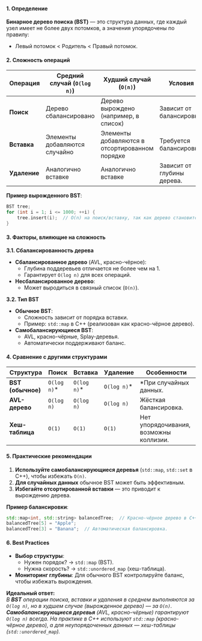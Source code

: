 #### **1. Определение**  
**Бинарное дерево поиска (BST)** — это структура данных, где каждый узел имеет не более двух потомков, а значения упорядочены по правилу:  
- Левый потомок < Родитель < Правый потомок.  

#### **2. Сложность операций**  

| Операция  | Средний случай (`O(log n)`) | Худший случай (`O(n)`) | Условия                     |
|-----------|----------------------------|------------------------|----------------------------|
| **Поиск**   | Дерево сбалансировано       | Дерево вырождено (например, в список) | Зависит от балансировки.   |
| **Вставка** | Элементы добавляются случайно | Элементы добавляются в отсортированном порядке | Требуется балансировка.    |
| **Удаление**| Аналогично вставке          | Аналогично вставке      | Зависит от глубины дерева. |

**Пример вырожденного BST**:  
```cpp
BST tree;
for (int i = 1; i <= 1000; ++i) {
    tree.insert(i);  // O(n) на поиск/вставку, так как дерево становится списком.
}
```

#### **3. Факторы, влияющие на сложность**  

**3.1. Сбалансированность дерева**  
- **Сбалансированное дерево** (AVL, красно-чёрное):  
  - Глубина поддеревьев отличается не более чем на 1.  
  - Гарантирует `O(log n)` для всех операций.  
- **Несбалансированное дерево**:  
  - Может выродиться в связный список (`O(n)`).  

**3.2. Тип BST**  
- **Обычное BST**:  
  - Сложность зависит от порядка вставки.  
  - Пример: `std::map` в C++ (реализован как красно-чёрное дерево).  
- **Самобалансирующиеся BST**:  
  - AVL, красно-чёрные, Splay-деревья.  
  - Автоматически поддерживают баланс.  

#### **4. Сравнение с другими структурами**  

| Структура          | Поиск       | Вставка     | Удаление    | Особенности                     |
|--------------------|-------------|-------------|-------------|----------------------------------|
| **BST (обычное)**  | `O(log n)`* | `O(log n)`* | `O(log n)`* | *При случайных данных.          |
| **AVL-дерево**     | `O(log n)`  | `O(log n)`  | `O(log n)`  | Жёсткая балансировка.           |
| **Хеш-таблица**    | `O(1)`      | `O(1)`      | `O(1)`      | Нет упорядочивания, возможны коллизии. |

#### **5. Практические рекомендации**  
1. **Используйте самобалансирующиеся деревья** (`std::map`, `std::set` в C++), чтобы избежать `O(n)`.  
2. **Для случайных данных** обычное BST может быть эффективным.  
3. **Избегайте отсортированной вставки** — это приводит к вырождению дерева.  

**Пример балансировки**:  
```cpp
std::map<int, std::string> balancedTree;  // Красно-чёрное дерево в C++.
balancedTree[5] = "Apple";
balancedTree[3] = "Banana";  // Автоматическая балансировка.
```

#### **6. Best Practices**  
- **Выбор структуры**:  
  - Нужен порядок? → `std::map` (BST).  
  - Нужна скорость? → `std::unordered_map` (хеш-таблица).  
- **Мониторинг глубины**: Для обычного BST контролируйте баланс, чтобы избежать вырождения.  

**Идеальный ответ:**  
*В **BST** операции поиска, вставки и удаления в среднем выполняются за `O(log n)`, но в худшем случае (вырожденное дерево) — за `O(n)`. **Самобалансирующиеся деревья** (AVL, красно-чёрные) гарантируют `O(log n)` всегда. На практике в C++ используют `std::map` (красно-чёрное дерево), а для неупорядоченных данных — хеш-таблицы (`std::unordered_map`).*